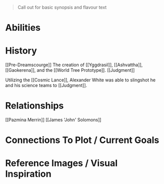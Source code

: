 > Call out for basic synopsis and flavour text

# Abilities

# History
[[Pre-Dreamscourge]]
The creation of [[Yggdrasil]], [[Ashvattha]], [[Gaokerena]], and the [[World Tree Prototype]].
[[Judgment]]

Utilizing the [[Cosmic Lance]], Alexander White was able to slingshot he and his science teams to [[Judgment]].
# Relationships
[[Pazmina Merrin]]
[[James 'John' Solomons]]
# Connections To Plot / Current Goals

# Reference Images / Visual Inspiration